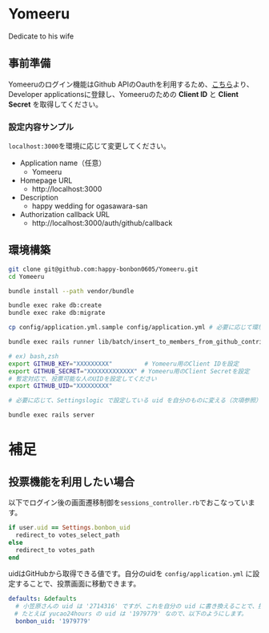 # Yomeeru

Dedicate to his wife

## 事前準備

Yomeeruのログイン機能はGithub APIのOauthを利用するため、[こちら](https://github.com/settings/applications)より、Developer applicationsに登録し、Yomeeruのための __Client ID__ と __Client Secret__ を取得してください。

### 設定内容サンプル

`localhost:3000`を環境に応じて変更してください。

* Application name（任意）
  * Yomeeru
* Homepage URL
  * http://localhost:3000
* Description
  * happy wedding for ogasawara-san
* Authorization callback URL
  * http://localhost:3000/auth/github/callback

## 環境構築

```sh
git clone git@github.com:happy-bonbon0605/Yomeeru.git
cd Yomeeru

bundle install --path vendor/bundle

bundle exec rake db:create
bundle exec rake db:migrate

cp config/application.yml.sample config/application.yml # 必要に応じて環境変数をセット

bundle exec rails runner lib/batch/insert_to_members_from_github_contributors.rb

# ex) bash,zsh
export GITHUB_KEY="XXXXXXXXX"         # Yomeeru用のClient IDを設定
export GITHUB_SECRET="XXXXXXXXXXXXX" # Yomeeru用のClient Secretを設定
# 暫定対応で、投票可能な人のUIDを設定してください
export GITHUB_UID="XXXXXXXXX"

# 必要に応じて、Settingslogic で設定している uid を自分のものに変える（次項参照）

bundle exec rails server
```

# 補足

## 投票機能を利用したい場合

以下でログイン後の画面遷移制御を`sessions_controller.rb`でおこなっています。

```rb
if user.uid == Settings.bonbon_uid
  redirect_to votes_select_path
else
  redirect_to votes_path
end
```

uidはGitHubから取得できる値です。自分のuidを `config/application.yml` に設定することで、投票画面に移動できます。

```yml
defaults: &defaults
  # 小笠原さんの uid は '2714316' ですが、これを自分の uid に書き換えることで、投票画面に移動できるようになります。
　# たとえば yucao24hours の uid は '1979779' なので、以下のようにします。
  bonbon_uid: '1979779'
```
